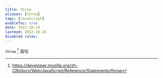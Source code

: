 ```yaml
---
title: throw
aliases: [throw]
tags: [JavaScript]
enableToc: true
date: 2022-10-19
lastmod: 2022-10-26
disabled rules: 
---
```


`throw` [^1] 语句

[^1]: <https://developer.mozilla.org/zh-CN/docs/Web/JavaScript/Reference/Statements/throw>
